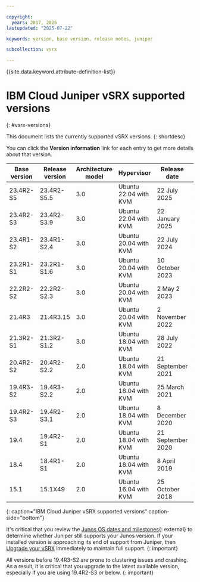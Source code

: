 ```yaml
---

copyright:
  years: 2017, 2025
lastupdated: "2025-07-22"

keywords: version, base version, release notes, juniper

subcollection: vsrx

---
```


{{site.data.keyword.attribute-definition-list}}

# IBM Cloud Juniper vSRX supported versions
{: #vsrx-versions}

This document lists the currently supported vSRX versions.
{: shortdesc}

You can click the **Version information** link for each entry to get more details about that version.

| Base version | Release version | Architecture model | Hypervisor | Release date | Version information |
| --- | --- | --- | --- | --- | --- |
| 23.4R2-S5 | 23.4R2-S5.5 | 3.0 | Ubuntu 22.04 with KVM | 22 July 2025 | [More information](https://supportportal.juniper.net/s/article/23-4R2-S5-SRN-for-SRX?language=en_US){: external} |
| 23.4R2-S3 | 23.4R2-S3.9 | 3.0 | Ubuntu 22.04 with KVM | 22 January 2025 | [More information](https://supportportal.juniper.net/s/article/23-4R2-S3-SRN?language=en_US){: external} |
| 23.4R1-S2 | 23.4R1-S2.4 | 3.0 | Ubuntu 20.04 with KVM | 22 July 2024 | [More information](https://supportportal.juniper.net/s/article/23-4R1-S2-Software-Release-Notification?language=en_US){: external} |
| 23.2R1-S1 | 23.2R1-S1.6 | 3.0 | Ubuntu 20.04 with KVM | 10 October 2023 | [More information](https://supportportal.juniper.net/s/article/23-2R1-S1-SRN?language=en_US){: external} |
| 22.2R2-S2 | 22.2R2-S2.3 | 3.0 | Ubuntu 20.04 with KVM | 2 May 2 2023 | [More information](https://supportportal.juniper.net/s/article/22-2R2-S2-SRN?language=en_US){: external} |
| 21.4R3 | 21.4R3.15 | 3.0 | Ubuntu 20.04 with KVM | 2 November 2022 | [More information](https://www.juniper.net/documentation/us/en/software/junos/release-notes/21.4/junos-release-notes-21.4r3/topics/concept/vsrx-release-notes.html){: external} |
| 21.3R2-S1 | 21.3R2-S1.2 | 3.0 | Ubuntu 18.04 with KVM | 28 July 2022 | [More information](https://supportportal.juniper.net/s/article/21-3R2-S1-Software-Release-Notification-for-JUNOS-Software-Version-21-3R2-S1?language=en_US){: external} |
| 20.4R2-S2 | 20.4R2-S2.2 | 2.0 | Ubuntu 18.04 with KVM | 21 September 2021 | [More information](https://supportportal.juniper.net/s/article/20-4R2-S2-Software-Release-Notification-for-JUNOS-Software-Version-20-4R2-S2?language=en_US){: external} |
| 19.4R3-S2 | 19.4R3-S2.2 | 2.0 | Ubuntu 18.04 with KVM | 25 March 2021 | [More information](https://supportportal.juniper.net/s/article/19-4R3-S2-Software-Release-Notification-for-JUNOS-Software-Version-19-4R3-S2?language=en_US){: external} |
| 19.4R2-S3 | 19.4R2-S3.1 | 2.0 | Ubuntu 18.04 with KVM | 8 December 2020 | [More information](https://supportportal.juniper.net/s/article/19-4R2-S3-Software-Release-Notification-for-JUNOS-Software-Version-19-4R2-S3?language=en_US){: external} |
| 19.4 | 19.4R2-S1 | 2.0 | Ubuntu 18.04 with KVM | 21 September 2020 | [More information](https://supportportal.juniper.net/s/article/19-4R2-S1-Software-Release-Notification-for-JUNOS-Software-Version-19-4R2-S1?language=en_US){: external} |
| 18.4 | 18.4R1-S1 | 2.0 | Ubuntu 18.04 with KVM | 8 April 2019 | [More information](https://supportportal.juniper.net/s/article/18-4R1-S1-Software-Release-Notification-for-Junos-Software-Service-Release-version-18-4R1-S1?language=en_US){: external} |
| 15.1 | 15.1X49 | 2.0 | Ubuntu 16.04 with KVM | 25 October 2018 | [More information](https://www.juniper.net/documentation/product/us/en/junos-os/){: external} |
{: caption="IBM Cloud Juniper vSRX supported versions" caption-side="bottom"}

It's critical that you review the [Junos OS dates and milestones](https://support.juniper.net/support/eol/software/junos/){: external} to determine whether Juniper still supports your Junos version. If your installed version is approaching its end of support from Juniper, then [Upgrade your vSRX](/docs/vsrx?topic=vsrx-upgrading-the-vsrx) immediately to maintain full support.
{: important}

All versions before 19.4R3-S2 are prone to clustering issues and crashing. As a result, it is critical that you upgrade to the latest available version, especially if you are using 19.4R2-S3 or below.
{: important}
